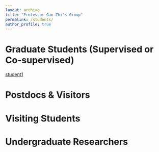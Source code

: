 ```yaml
---
layout: archive
title: "Professor Gao Zhi's Group"
permalink: /students/
author_profile: true
---
```


# Graduate Students (Supervised or Co-supervised)
[student1](https://gaozhinuswhu.com/students/student1)

# Postdocs & Visitors

# Visiting Students

# Undergraduate Researchers

